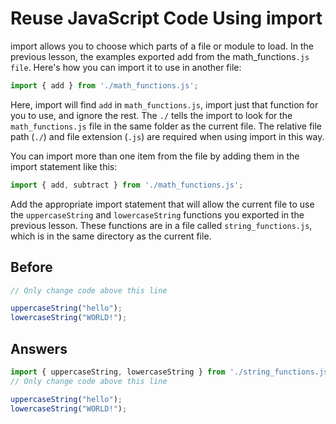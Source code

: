 # Reuse JavaScript Code Using import
import allows you to choose which parts of a file or module to load. 
In the previous lesson, the examples exported add from the math_functions`.js file`. Here's how you can import it to use in another file:
```javascript
import { add } from './math_functions.js';
```
Here, import will find `add` in `math_functions.js`, import just that function for you to use, and ignore the rest. 
The `./` tells the import to look for the `math_functions.js` file in the same folder as the current file. 
The relative file path (`./`) and file extension (`.js`) are required when using import in this way.

You can import more than one item from the file by adding them in the import statement like this:
```javascript
import { add, subtract } from './math_functions.js';
```
Add the appropriate import statement that will allow the current file to use the `uppercaseString` and `lowercaseString` functions you exported in the previous lesson. 
These functions are in a file called `string_functions.js`, which is in the same directory as the current file.

## Before
```javascript
// Only change code above this line

uppercaseString("hello");
lowercaseString("WORLD!");
```

## Answers
```javascript
import { uppercaseString, lowercaseString } from './string_functions.js';
// Only change code above this line

uppercaseString("hello");
lowercaseString("WORLD!");
```

